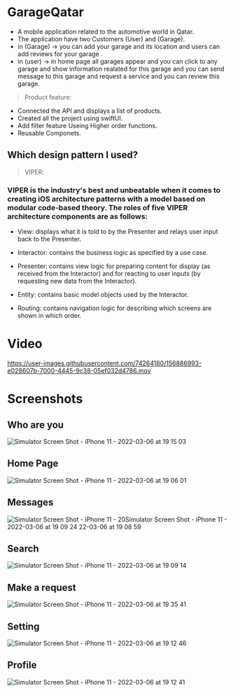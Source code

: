 # GarageQatar
- A mobile application related to the automotive world in Qatar.
- The application have two Customers (User) and (Garage).
- in (Garage) -> you can add your garage and its location and users can add reviews for your garage .
- in (user) -> in home page all garages appear and you can click to any garage and show information realated for this garage and you can send message to this         garage and request a service and you can review this garage.


> Product feature:
- Connected the API and displays a list of products.
- Created all the project using swiftUI.
- Add filter feature Useing Higher order functions.
- Reusable Componets.


## Which design pattern I used?
> VIPER:

### VIPER is the industry's best and unbeatable when it comes to creating iOS architecture patterns with a model based on modular code-based theory. The roles of       five VIPER architecture components are as follows:
- View: displays what it is told to by the Presenter and relays user input back to the Presenter.

- Interactor: contains the business logic as specified by a use case.

- Presenter: contains view logic for preparing content for display (as received from the Interactor) and for reacting to user inputs (by requesting new data from     the Interactor).

- Entity: contains basic model objects used by the Interactor.

- Routing: contains navigation logic for describing which screens are shown in which order.

# Video

https://user-images.githubusercontent.com/74264180/156886993-e028607b-7000-4445-9c38-05ef032d4786.mov


# Screenshots
## Who are you
![Simulator Screen Shot - iPhone 11 - 2022-03-06 at 19 15 03](https://user-images.githubusercontent.com/74264180/156936186-6c7bb711-2ae4-4d8d-a837-d769a038a05c.png)


## Home Page 
![Simulator Screen Shot - iPhone 11 - 2022-03-06 at 19 06 01](https://user-images.githubusercontent.com/74264180/156936208-84c7b37f-6534-48f4-abbe-d7c4f0749b40.png)

## Messages
![Simulator Screen Shot - iPhone 11 - 20![Simulator Screen Shot - iPhone 11 - 2022-03-06 at 19 09 24](https://user-images.githubusercontent.com/74264180/156936227-2fe83d98-7688-441a-ae82-560e9a7fc216.png)
22-03-06 at 19 08 59](https://user-images.githubusercontent.com/74264180/156936215-2b334b16-764a-4f4b-a4e2-a84e2cec3610.png)
 

## Search 
![Simulator Screen Shot - iPhone 11 - 2022-03-06 at 19 09 14](https://user-images.githubusercontent.com/74264180/156935874-f2883439-2d7a-4524-95f2-f932004a621c.png)

## Make a request  
![Simulator Screen Shot - iPhone 11 - 2022-03-06 at 19 35 41](https://user-images.githubusercontent.com/74264180/156935903-c72171fe-afad-48f0-bd03-950b296a479d.png)

## Setting 
![Simulator Screen Shot - iPhone 11 - 2022-03-06 at 19 12 46](https://user-images.githubusercontent.com/74264180/156935923-f763674e-356f-4df6-bd2c-97490803d012.png)

## Profile 
![Simulator Screen Shot - iPhone 11 - 2022-03-06 at 19 12 41](https://user-images.githubusercontent.com/74264180/156935936-5904be63-3dc9-4a74-9a41-ac16ec7d6e97.png)



